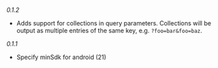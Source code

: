 *0.1.2*
- Adds support for collections in query parameters. Collections will be output as multiple entries of the same key, e.g. `?foo=bar&foo=baz`.

*0.1.1*
- Specify minSdk for android (21)